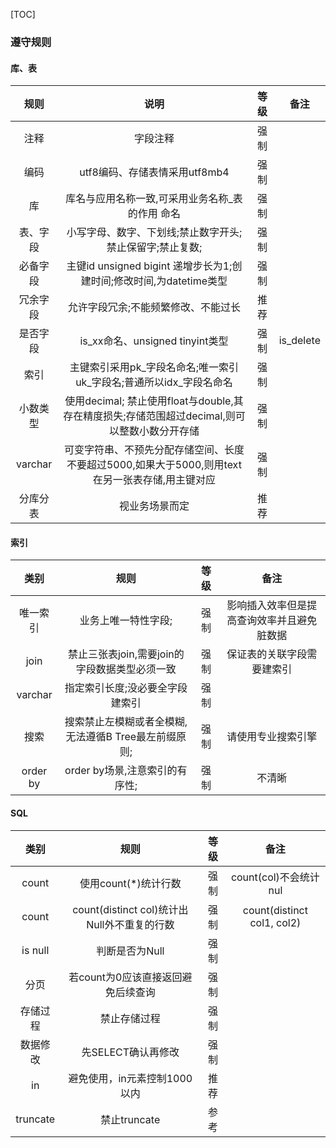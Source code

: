 [TOC]

### 遵守规则

#### 库、表

|   规则   |                             说明                             | 等级 |   备注    |
| :------: | :----------------------------------------------------------: | :--: | :-------: |
|   注释   |                           字段注释                           | 强制 |           |
|   编码   |                utf8编码、存储表情采用utf8mb4                 | 强制 |           |
|    库    |       库名与应用名称一致,可采用业务名称_表的作用 命名        | 强制 |           |
| 表、字段 |   小写字母、数字、下划线;禁止数字开头;禁止保留字;禁止复数;   | 强制 |           |
| 必备字段 | 主键id unsigned bigint 递增步长为1;创建时间;修改时间,为datetime类型 | 强制 |           |
| 冗余字段 |             允许字段冗余;不能频繁修改、不能过长              | 推荐 |           |
| 是否字段 |               is_xx命名、unsigned tinyint类型                | 强制 | is_delete |
|   索引   | 主键索引采用pk_字段名命名;唯一索引uk\_字段名;普通所以idx\_字段名命名 | 强制 |           |
| 小数类型 | 使用decimal; 禁止使用float与double,其存在精度损失;存储范围超过decimal,则可以整数小数分开存储 | 强制 |           |
| varchar  | 可变字符串、不预先分配存储空间、长度不要超过5000,如果大于5000,则用text在另一张表存储,用主键对应 | 强制 |           |
| 分库分表 |                        视业务场景而定                        | 推荐 |           |

#### 索引

|   类别   |                         规则                         | 等级 |                    备注                    |
| :------: | :--------------------------------------------------: | :--: | :----------------------------------------: |
| 唯一索引 |                 业务上唯一特性字段;                  | 强制 | 影响插入效率但是提高查询效率并且避免脏数据 |
|   join   |    禁止三张表join,需要join的字段数据类型必须一致     | 强制 |         保证表的关联字段需要建索引         |
| varchar  |           指定索引长度;没必要全字段建索引            | 强制 |                                            |
|   搜索   | 搜索禁止左模糊或者全模糊,无法遵循B Tree最左前缀原则; | 强制 |             请使用专业搜索引擎             |
| order by |            order by场景,注意索引的有序性;            | 强制 |                   不清晰                   |

#### SQL

|   类别   |                    规则                     | 等级 |            备注            |
| :------: | :-----------------------------------------: | :--: | :------------------------: |
|  count   |            使用count(*)统计行数             | 强制 |   count(col)不会统计nul    |
|  count   | count(distinct col)统计出Null外不重复的行数 | 强制 | count(distinct col1, col2) |
| is null  |               判断是否为Null                | 强制 |                            |
|   分页   |     若count为0应该直接返回避免后续查询      | 强制 |                            |
| 存储过程 |                禁止存储过程                 | 强制 |                            |
| 数据修改 |             先SELECT确认再修改              | 强制 |                            |
|    in    |        避免使用，in元素控制1000以内         | 推荐 |                            |
| truncate |                禁止truncate                 | 参考 |                            |

#### 